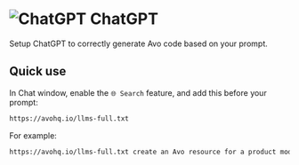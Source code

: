 # <img src="/assets/img/editor/chatgpt.webp" alt="ChatGPT" class="no-border h-8 -mt-2 inline-block self-center"> ChatGPT

Setup ChatGPT to correctly generate Avo code based on your prompt.

## Quick use

In Chat window, enable the `🌐 Search` feature, and add this before your prompt:

```bash
https://avohq.io/llms-full.txt
```

For example:

```bash
https://avohq.io/llms-full.txt create an Avo resource for a product model
```
